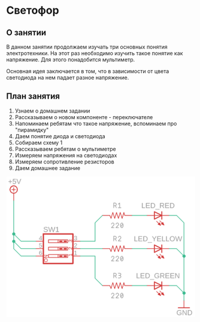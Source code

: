 # Светофор

## О занятии

В данном занятии продолжаем изучать три основных понятия электротехники. На этот раз необходимо изучить такое понятие как напряжение. Для этого понадобится мультиметр.

Основная идея заключается  в том, что в зависимости от цвета светодиода на нем падает разное напряжение. 

## План занятия

1. Узнаем о домашнем задании
2. Рассказываем о новом компоненте - переключателе
3. Напоминаем ребятам что такое напряжение, вспоминаем про "пирамидку"
4. Даем понятие диода и светодиода
5. Собираем схему 1
6. Рассказываем ребятам о мультиметре
7. Измеряем напряжения на светодиодах
8. Измеряем сопротивление резисторов
9. Даем домашнее задание

![](../.gitbook/assets/traffic_light_schematic.png)

